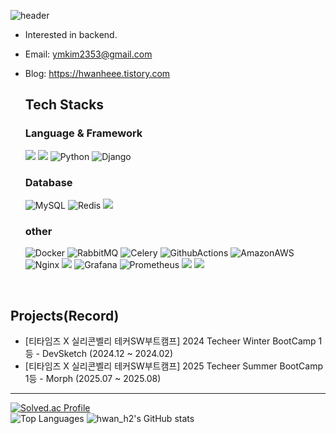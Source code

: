 ![header](https://capsule-render.vercel.app/api?type=waving&color=0:38FAD4,100:02AAB0&text=Welcome)
- Interested in backend.
- Email: ymkim2353@gmail.com
- Blog: https://hwanheee.tistory.com


  Tech Stacks
  ---
  <h3>Language & Framework</h3>
  <img src="https://img.shields.io/badge/java-007396?style=for-the-badge&logo=openjdk&logoColor=white">
  <img src="https://img.shields.io/badge/spring-6DB33F?style=for-the-badge&logo=spring&logoColor=white">
  <img alt="Python" src ="https://img.shields.io/badge/python-3776AB?&style=for-the-badge&logo=python&logoColor=white"/>
  <img alt="Django" src ="https://img.shields.io/badge/django-092E20?&style=for-the-badge&logo=django&logoColor=white"/>
  <h3>Database</h3>
  <img alt="MySQL" src ="https://img.shields.io/badge/mysql-4479A1?&style=for-the-badge&logo=mysql&logoColor=white"/>
  <img alt="Redis" src ="https://img.shields.io/badge/Redis-DC382D?&style=for-the-badge&logo=Redis&logoColor=white"/>
  <img src="https://img.shields.io/badge/Amazon%20S3-%23006400?style=for-the-badge&logo=amazons3&logoColor=white&labelColor=006400">
  <h3>other</h3>
  <img alt="Docker" src ="https://img.shields.io/badge/Docker-2496ED.svg?&style=for-the-badge&logo=Docker&logoColor=white"/>
  <img alt="RabbitMQ" src ="https://img.shields.io/badge/RabbitMQ-FF6600?&style=for-the-badge&logo=RabbitMQ&logoColor=white"/>
  <img alt="Celery" src ="https://img.shields.io/badge/Celery-37814A?&style=for-the-badge&logo=Celery&logoColor=white"/>
  <img alt="GithubActions" src ="https://img.shields.io/badge/GithubActions-2088FF.svg?&style=for-the-badge&logo=GithubActions&logoColor=white"/>
  <img alt="AmazonAWS" src ="https://img.shields.io/badge/AWS-FF9900.svg?&style=for-the-badge&logo=AmazonAWS&logoColor=white"/>
  <img alt="Nginx" src ="https://img.shields.io/badge/NGINX-009639?&style=for-the-badge&logo=NGINX&logoColor=white"/>
  <img src="https://img.shields.io/badge/Traefik-24A1C1?style=for-the-badge&logo=Traefik%20Proxy&logoColor=white">
  <img alt="Grafana" src ="https://img.shields.io/badge/Grafana-F46800?&style=for-the-badge&logo=Grafana&logoColor=white"/>
  <img alt="Prometheus" src ="https://img.shields.io/badge/Prometheus-E6522C?&style=for-the-badge&logo=AmazonAWS&logoColor=white"/>
  <img src="https://img.shields.io/badge/Loki-%237c3aed?style=for-the-badge&logo=grafana&logoColor=white&labelColor=7c3aed&color=7c3aed">
  <img src="https://img.shields.io/badge/Promtail-FFA500?style=for-the-badge&logo=prometheus&logoColor=white">

  </div>
</div>
<br>

Projects(Record)
---
- [티타임즈 X 실리콘벨리 테커SW부트캠프] 2024 Techeer Winter BootCamp 1등 - DevSketch (2024.12 ~ 2024.02)
- [티타임즈 X 실리콘벨리 테커SW부트캠프] 2025 Techeer Summer BootCamp 1등 - Morph (2025.07 ~ 2025.08)

<hr>


<div>
  
[![Solved.ac Profile](http://mazassumnida.wtf/api/v2/generate_badge?boj=hwan_h2)](https://solved.ac/hwan_h2)
<br>
<img src="https://github-readme-stats.vercel.app/api/top-langs/?username=hwanh2&layout=compact&theme=default&title_color=0052a3" alt="Top Languages">
<img src="https://github-readme-stats.vercel.app/api?username=hwanh2&show_icons=true&theme=default&title_color=005bb5&ring_color=005bb5" alt="hwan_h2's GitHub stats">
</div>
